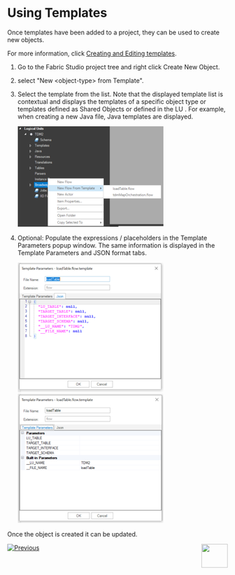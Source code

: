 # Using Templates

Once templates have been added to a project, they can be used to create new objects. 

For more information, click  [Creating and Editing templates](02_create_and_edit_template.md).

1. Go to the Fabric Studio project tree and right click Create New Object.

2. select "New \<object-type\> from Template".

3. Select the template from the list. Note that the displayed template list is contextual and displays the templates of a specific object type or templates defined as Shared Objects or defined in the LU . For example, when creating a new Java file, Java templates are displayed.

   ![image](images/templates_02_use_template.png)

4. Optional: Populate the expressions / placeholders in the Template Parameters popup window. The same information is displayed in the Template Parameters and JSON format tabs.  

   <img src="images/templates_03_use_tmplt_params_json.png" alt="image" /><img src="images/templates_03_use_tmplt_params_proprty.png" alt="image"  />

   

Once the object is created it can be updated.

   

[![Previous](/articles/images/Previous.png)](02_create_and_edit_template.md)[<img align="right" width="60" height="54" src="/articles/images/Next.png">](04_advanced_template_capabilities.md)  
